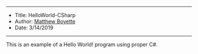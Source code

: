 *******************************************************************

* Title:  HelloWorld-CSharp
* Author: [Matthew Boyette](mailto:Dyndrilliac@gmail.com)
* Date:   3/14/2019

*******************************************************************

This is an example of a Hello World! program using proper C#.
